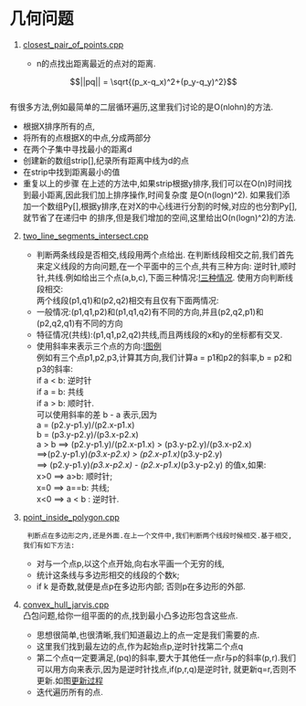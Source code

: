 # 几何问题
1. [closest_pair_of_points.cpp](./closest_pair_of_points.cpp)
    
    + n的点找出距离最近的点对的距离.

$$||pq|| = \sqrt{(p_x-q_x)^2+(p_y-q_y)^2}$$   
有很多方法,例如最简单的二层循环遍历,这里我们讨论的是O(nlohn)的方法.     
+ 根据X排序所有的点,
+ 将所有的点根据X的中点,分成两部分
+ 在两个子集中寻找最小的距离d
+ 创建新的数组strip[],纪录所有距离中线为d的点
+ 在strip中找到距离最小的值
+ 重复以上的步骤
在上述的方法中,如果strip根据y排序,我们可以在O(n)时间找到最小距离,因此我们加上排序操作,时间复杂度
是O(n(logn)^2).
如果我们添加一个数组Py[],根据y排序,在对X的中心线进行分割的时候,对应的也分割Py[],就节省了在递归中
的排序,但是我们增加的空间,这里给出O(n(logn)^2)的方法.
2. [two_line_segments_intersect.cpp](./two_line_segments_intersect.cpp)
    
    + 判断两条线段是否相交,线段用两个点给出.
    在判断线段相交之前,我们首先来定义线段的方向问题,在一个平面中的三个点,共有三种方向:
    逆时针,顺时针,共线.例如给出三个点(a,b,c),下面三种情况:[!三种情况](../assert/orientation11.png).
    使用方向判断线段相交:     
    两个线段(p1,q1)和(p2,q2)相交有且仅有下面两情况:
    * 一般情况:(p1,q1,p2)和(p1,q1,q2)有不同的方向,并且(p2,q2,p1)和(p2,q2,q1)有不同的方向
    * 特征情况(共线):(p1,q1,p2,q2)共线,而且两线段的x和y的坐标都有交叉.

    + 使用斜率来表示三个点的方向:[!图例](../assert/pic.png)    
    例如有三个点p1,p2,p3,计算其方向,我们计算a = p1和p2的斜率,b = p2和p3的斜率:     
    if a < b: 逆时针   
    if a = b: 共线    
    if a > b: 顺时针.  
    可以使用斜率的差 b - a 表示,因为     
    a = (p2.y-p1.y)/(p2.x-p1.x)     
    b = (p3.y-p2.y)/(p3.x-p2.x)     
    a > b 
    ==> (p2.y-p1.y)/(p2.x-p1.x) > (p3.y-p2.y)/(p3.x-p2.x)    
    ==>(p2.y-p1.y)*(p3.x-p2.x) > (p2.x-p1.x)*(p3.y-p2.y)        
    ==> 
    (p2.y-p1.y)*(p3.x-p2.x) - (p2.x-p1.x)*(p3.y-p2.y) 的值x,如果:   
    x>0 ==> a>b: 顺时针;   
    x=0 ==> a==b: 共线;   
    x<0 ==> a < b : 逆时针.

3. [point_inside_polygon.cpp](./point_inside_polygon.cpp)
    
        判断点在多边形之内,还是外面.在上一个文件中,我们判断两个线段时候相交.基于相交,我们有如下方法:      
    * 对与一个点p,以这个点开始,向右水平画一个无穷的线, 
    * 统计这条线与多边形相交的线段的个数k;
    * if k 是奇数,就便是点p在多边形内部; 否则p在多边形的外部.

4. [convex_hull_jarvis.cpp](./convex_hull_jarvis.cpp)     
    凸包问题,给你一组平面的的点,找到最小凸多边形包含这些点.
    + 思想很简单,也很清晰,我们知道最边上的点一定是我们需要的点.
    + 这里我们找到最左边的点,作为起始点p,逆时针找第二个点q
    + 第二个点q一定要满足,(pq)的斜率,要大于其他任一点r与p的斜率(p,r).我们可以用方向来表示,因为是逆时针找点,if(p,r,q)是逆时针,
    就更新q=r,否则不更新.如图[更新过程](../assert/jarvis.png)
    + 迭代遍历所有的点.


